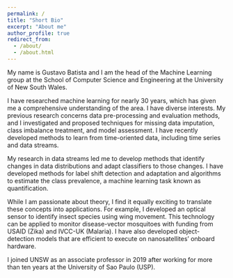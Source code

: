 ```yaml
---
permalink: /
title: "Short Bio"
excerpt: "About me"
author_profile: true
redirect_from: 
  - /about/
  - /about.html
---
```


My name is Gustavo Batista and I am the head of the Machine Learning group at the School of Computer Science and Engineering at the University of New South Wales.

I have researched machine learning for nearly 30 years, which has given me a comprehensive understanding of the area. I have diverse interests. My previous research concerns data pre-processing and evaluation methods, and I investigated and proposed techniques for missing data imputation, class imbalance treatment, and model assessment. I have recently developed methods to learn from time-oriented data, including time series and data streams.

My research in data streams led me to develop methods that identify changes in data distributions and adapt classifiers to those changes. I have developed methods for label shift detection and adaptation and algorithms to estimate the class prevalence, a machine learning task known as quantification.

While I am passionate about theory, I find it equally exciting to translate these concepts into applications. For example, I developed an optical sensor to identify insect species using wing movement. This technology can be applied to monitor disease-vector mosquitoes with funding from USAID (Zika) and IVCC-UK (Malaria). I have also developed object-detection models that are efficient to execute on nanosatellites’ onboard hardware.

I joined UNSW as an associate professor in 2019 after working for more than ten years at the University of Sao Paulo (USP). 
